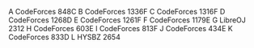 A 	CodeForces 848C
B 	CodeForces 1336F
C 	CodeForces 1316F
D 	CodeForces 1268D
E 	CodeForces 1261F
F 	CodeForces 1179E
G 	LibreOJ 2312
H 	CodeForces 603E
I 	CodeForces 813F
J 	CodeForces 434E
K 	CodeForces 833D
L 	HYSBZ 2654